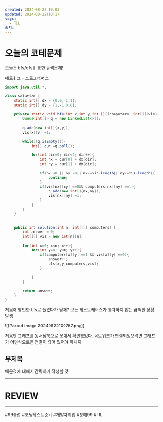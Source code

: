 ```yaml
---
created: 2024-08-22 10:03
updated: 2024-08-22T10:17
tags:
  - TIL
출처: 
---
```

# 오늘의 코테문제
오늘은 bfs/dfs를 통한 탐색문제!

[네트워크 - 프로그래머스](https://school.programmers.co.kr/learn/courses/30/lessons/43162)

```java
import java.util.*;

class Solution {
    static int[] dx = {0,0,-1,1};
    static int[] dy = {1,-1,0,0};
    
    private static void bfs(int x,int y,int [][]computers, int[][]vis){
        Queue<int[]> q = new LinkedList<>();
        
        q.add(new int[]{x,y});
        vis[x][y] =1;
        
        while(!q.isEmpty()){
            int[] cur =q.poll();
            
            for(int dir=0; dir<4; dir++){
                int nx = cur[0] + dx[dir];
                int ny = cur[1] + dy[dir];
                
                if(nx <0 || ny <0|| nx>=vis.length|| ny>=vis.length){
                    continue;
                }
                if(vis[nx][ny] ==0&& computers[nx][ny] ==1){
                    q.add(new int[]{nx,ny});
                    vis[nx][ny] =1;
                }
            }
        }
    }
    
    
    public int solution(int n, int[][] computers) {
        int answer = 0;
        int[][] vis = new int[n][n];
        
        for(int x=0; x<n; x++){
            for(int y=0; y<n; y++){
                if(computers[x][y] ==1 && vis[x][y] ==0){
                    answer++;
                    bfs(x,y,computers,vis);
                }
                
            }
        }
        
        return answer;
    }
}
```
처음에 평번한 bfs로 풀었다가 낭패? 모든 테스트케이스가 통과하지 않는 끔찍한 상황 발생

![[Pasted image 20240822100757.png]]

처음엔 그래프를 동서남북으로 쪼개서 확인했었다. 네트워크가 연결되있으려면 그래프가 어떤식으로든 연결이 되어 있어야 하니까




## 부제목
배운것에 대해서 간략하게 작성할 것


---
# REVIEW
---
 #99클럽 #코딩테스트준비 #개발자취업 #항해99 #TIL